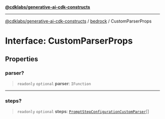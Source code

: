 [**@cdklabs/generative-ai-cdk-constructs**](../../../README.md)

***

[@cdklabs/generative-ai-cdk-constructs](../../../README.md) / [bedrock](../README.md) / CustomParserProps

# Interface: CustomParserProps

## Properties

### parser?

> `readonly` `optional` **parser**: `IFunction`

***

### steps?

> `readonly` `optional` **steps**: [`PromptStepConfigurationCustomParser`](PromptStepConfigurationCustomParser.md)[]
